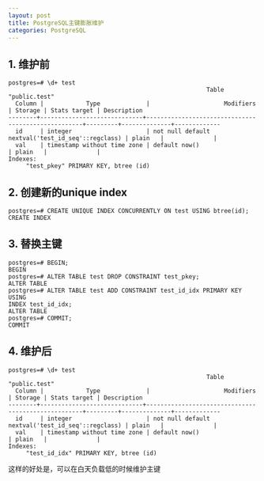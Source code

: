 ```yaml
---
layout: post
title: PostgreSQL主键膨胀维护
categories: PostgreSQL
---
```


<!--more-->

## 1. 维护前

    postgres=# \d+ test
                                                            Table
    "public.test"
      Column |            Type             |                     Modifiers
    | Storage | Stats target | Description
    --------+-----------------------------+----------------------------------------------------+---------+--------------+-------------
      id     | integer                     | not null default
    nextval('test_id_seq'::regclass) | plain   |              |
      val    | timestamp without time zone | default now()
    | plain   |              |
    Indexes:
         "test_pkey" PRIMARY KEY, btree (id)

## 2. 创建新的unique index

    postgres=# CREATE UNIQUE INDEX CONCURRENTLY ON test USING btree(id);
    CREATE INDEX

## 3. 替换主键

    postgres=# BEGIN;
    BEGIN
    postgres=# ALTER TABLE test DROP CONSTRAINT test_pkey;
    ALTER TABLE
    postgres=# ALTER TABLE test ADD CONSTRAINT test_id_idx PRIMARY KEY USING
    INDEX test_id_idx;
    ALTER TABLE
    postgres=# COMMIT;
    COMMIT

## 4. 维护后

    postgres=# \d+ test
                                                            Table
    "public.test"
      Column |            Type             |                     Modifiers
    | Storage | Stats target | Description
    --------+-----------------------------+----------------------------------------------------+---------+--------------+-------------
      id     | integer                     | not null default
    nextval('test_id_seq'::regclass) | plain   |              |
      val    | timestamp without time zone | default now()
    | plain   |              |
    Indexes:
         "test_id_idx" PRIMARY KEY, btree (id)

这样的好处是，可以在白天负载低的时候维护主键

